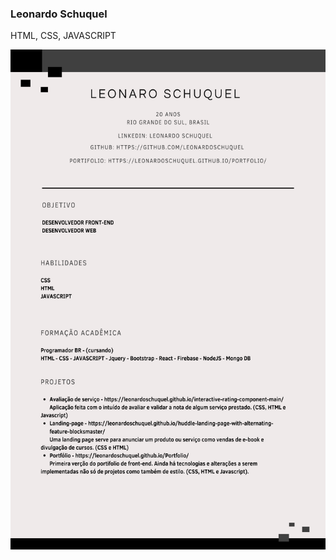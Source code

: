 ### Leonardo Schuquel

  <p>
   HTML, CSS, JAVASCRIPT
  </p>  

<img height="800px" src= "https://github.com/LeonardoSchuquel/Leonardoschuquel/blob/main/CV.png?raw=true">
